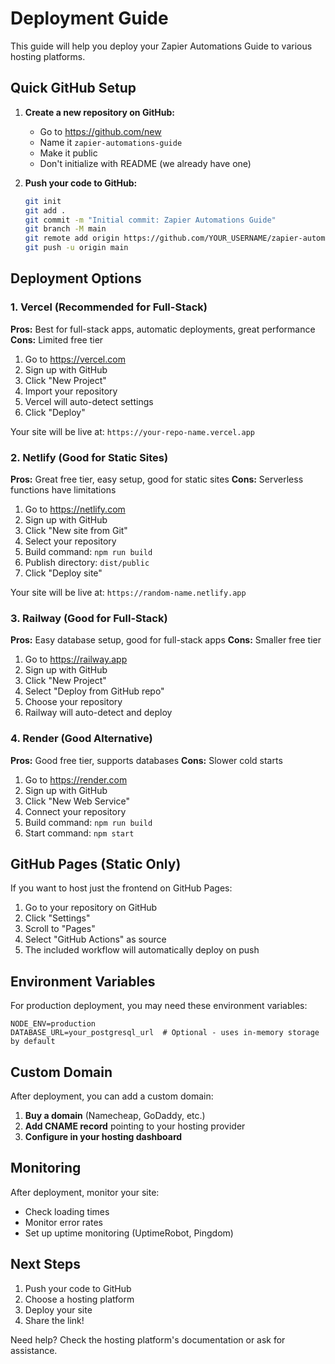 # Deployment Guide

This guide will help you deploy your Zapier Automations Guide to various hosting platforms.

## Quick GitHub Setup

1. **Create a new repository on GitHub:**
   - Go to https://github.com/new
   - Name it `zapier-automations-guide`
   - Make it public
   - Don't initialize with README (we already have one)

2. **Push your code to GitHub:**
   ```bash
   git init
   git add .
   git commit -m "Initial commit: Zapier Automations Guide"
   git branch -M main
   git remote add origin https://github.com/YOUR_USERNAME/zapier-automations-guide.git
   git push -u origin main
   ```

## Deployment Options

### 1. Vercel (Recommended for Full-Stack)

**Pros:** Best for full-stack apps, automatic deployments, great performance
**Cons:** Limited free tier

1. Go to https://vercel.com
2. Sign up with GitHub
3. Click "New Project"
4. Import your repository
5. Vercel will auto-detect settings
6. Click "Deploy"

Your site will be live at: `https://your-repo-name.vercel.app`

### 2. Netlify (Good for Static Sites)

**Pros:** Great free tier, easy setup, good for static sites
**Cons:** Serverless functions have limitations

1. Go to https://netlify.com
2. Sign up with GitHub
3. Click "New site from Git"
4. Select your repository
5. Build command: `npm run build`
6. Publish directory: `dist/public`
7. Click "Deploy site"

Your site will be live at: `https://random-name.netlify.app`

### 3. Railway (Good for Full-Stack)

**Pros:** Easy database setup, good for full-stack apps
**Cons:** Smaller free tier

1. Go to https://railway.app
2. Sign up with GitHub
3. Click "New Project"
4. Select "Deploy from GitHub repo"
5. Choose your repository
6. Railway will auto-detect and deploy

### 4. Render (Good Alternative)

**Pros:** Good free tier, supports databases
**Cons:** Slower cold starts

1. Go to https://render.com
2. Sign up with GitHub
3. Click "New Web Service"
4. Connect your repository
5. Build command: `npm run build`
6. Start command: `npm start`

## GitHub Pages (Static Only)

If you want to host just the frontend on GitHub Pages:

1. Go to your repository on GitHub
2. Click "Settings"
3. Scroll to "Pages"
4. Select "GitHub Actions" as source
5. The included workflow will automatically deploy on push

## Environment Variables

For production deployment, you may need these environment variables:

```env
NODE_ENV=production
DATABASE_URL=your_postgresql_url  # Optional - uses in-memory storage by default
```

## Custom Domain

After deployment, you can add a custom domain:

1. **Buy a domain** (Namecheap, GoDaddy, etc.)
2. **Add CNAME record** pointing to your hosting provider
3. **Configure in your hosting dashboard**

## Monitoring

After deployment, monitor your site:
- Check loading times
- Monitor error rates
- Set up uptime monitoring (UptimeRobot, Pingdom)

## Next Steps

1. Push your code to GitHub
2. Choose a hosting platform
3. Deploy your site
4. Share the link!

Need help? Check the hosting platform's documentation or ask for assistance.